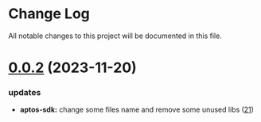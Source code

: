 
# Change Log

All notable changes to this project will be documented in this file.

# [0.0.2](https://github.com/xiaohuasheng0x1/blockchains) (2023-11-20)

### updates

- **aptos-sdk:** change some files name and remove some unused libs ([21](https://github.com/xiaohuasheng0x1/blockchains/pull/21))
